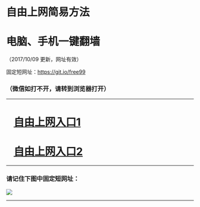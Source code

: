 ﻿# 自由上网简易方法

# 电脑、手机一键翻墙

（2017/10/09 更新，网址有效）

固定短网址：https://git.io/free99

### （微信如打不开，请转到浏览器打开）


***





# &nbsp;&nbsp; <a href="http://ft192707746.fwq-tz-1001.info/fwqtz01.html?t=10090014023 " target="_blank">自由上网入口1</a>
# &nbsp;&nbsp; <a href="http://ft1678020797.fwq-tz-1002.info/fwqtz02.html?t=10090011134 " target="_blank">自由上网入口2</a>
***

### 请记住下图中固定短网址：

<img src="https://s3-us-west-2.amazonaws.com/fwq-1001/yjfq-20170905okok.png" /> 


***

